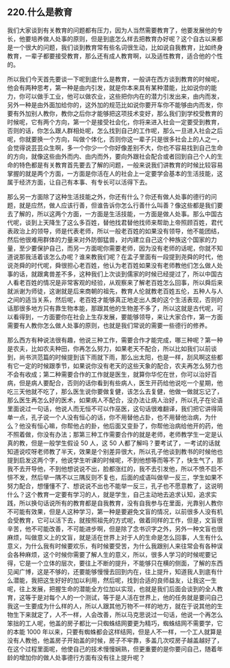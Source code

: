 ## 220.什么是教育
我们大家谈到有关教育的问题都有压力，因为人当然需要教育了，他要发展他的专长，他要培养做人处事的原则，但是到底怎么样去把教育办好呢？这个自古以来都是一个很大的问题，我们谈到教育常有些名词很生动，比如说自我教育，比如终身教育，一辈子都要接受教育，那么还有成人教育啊，以及适性教育，适合他的个性的。


所以我们今天首先要谈一下呢到底什么是教育，一般讲在西方谈到教育的时候呢，他会有两种思考，第一种是由内引发，就是你本来具有某种潜能，比如说你的能力，你可以做手工业，他可以做农业，这些把你内在的潜力引发出来，由内而发，另外一种是由外面加给你的，这外加的规范比如说你要开车你不能够由内而发，你要有外加别人教你，教你之后你才能够把这项技术变好，那么我们到学校受教育的时候呢，它有两个方向，第一个是接受社会化，你将来进入社会一定要受到教育，否则的话，你怎么跟人群相处呢，怎么找到自己的工作呢，那么一旦进入社会之后呢，你就要换一个方向，叫做个体化，否则你这一辈子只是很多社会上的人之一，会觉得说芸芸众生啊，多一个你少一个你好像差别不大，你也不容易找到自己生命的方向，就像这些由外而内、由内而外，要向外跟社会配合或者回到自己个人的生命的特色都是有关教育首先要去了解的问题，一般来说我们讲教育的时候比较容易掌握的就是两个方面，一方面是你活在人的社会上一定要学会基本的生活技能，这属于经济方面，让自己有本事、有专长可以活得下去。


那么另一方面除了这种生活技能之外，你还有什么？你还有做人处事的德行的问题，就是应然，做人应该行善，但谁告诉你怎么行善什么叫善？像这些都是我们要去了解的，所以这两个方面，一方面是生活技能，一方面是做人处事。那么中国古代呢，谈到上天降生了这么多百姓，替他找君替他找师来帮助上帝照顾百姓，君代表政治上的领导，师是代表老师，所以一般老百姓的如果没有领导，他不能团结，然后他很难用群体的力量来对外防御猛兽，对内建立自己这个种族这个国家的力量，至少要保护自己，而另一方面呢你需要老师，因为没有老师的话呢，你就不知道说那我活着该怎么办呢？谁来教我们呢？在孟子里面有一段提到尧舜的时代，他说尧舜的时代呢，舜很担心老百姓，他认为老百姓如果没有老师教他们怎么做人处事的话，就跟禽兽差不多，这种我们上次谈到儒家的时候已经提过了，所以中国古人看老百姓的情况是非常客观的经验，从观察来了解老百姓怎么回事，所以舜后来就派谢为师徒，这谢就是后来商朝的祖先，教育人伦就教老百姓五伦，五种人与人之间的适当关系，然后呢，老百姓才能够真正地走出人类的这个生活表现，否则的话那很多地方只有靠生物本能，那跟其他的生物差不多了，所以这就是古代呢，可以看得到，一方面要你在社会上生存发展，要能够领导，来让大家合作，第一方面需要有人教你怎么做人处事的原则，也就是我们常说的需要一些德行的修养。


那么西方有种说法很有趣，他说三种工作，需要合作才能完成，哪三种呢？第一种是农夫，比如农夫种田，你再怎么努力，如果老天不配合，所以比如我们以前谈到，尚书洪范篇的时候提到该下雨就下雨，那么出太阳，也是一样，刮风啊这些都有它一定的时候跟季节，如果说你没有老天的这些天象的配合，农夫再怎么努力也不会有收成；第二种需要合作的工作就是医生，就算你华佗在世，你可以治好百病，但是病人要配合，否则的话你看到有些病人，医生开药给他说吃一个星期，他吃三天他就不吃了，那么医生说你要做复健，该怎么去复健，他做一做就忘记了，那么医生再怎么好的医术，如果病人不配合，没办法让病人治好，所以孔子在论语里面说过一句话，他说人而无恒不可以作巫医，这句话很难翻译，我们把它讲得简单一点，孔子说一个人没有恒心的话，你不用替他占卦，也不用替他治病，为什么？他没有恒心嘛，你帮他占的卦，他后面又变卦了，你帮他治病给他开的药，他不照着做，你没有办法；那第三种工作需要合作的就是老师，老师教学生一定是认真的教，但是一般学生假设 50 人，这 50 人都了解吗？要考试了，一考试的话就知道说哎呀老师教了半天，效果是个别差异很大，所以孔子他谈到教书的时候他也提到启发这两个字，他说学生听课的时候呢，不到他想等而等不了，快生气了，那我不去开导他，不到他想说说不出，脸都涨红的，我不去引发他，所以不愤不启不悱不发，然后举一隅不以三隅反则不复也，后面的成语叫做举一反三，学生如果不努力配合，想懂懂不了、想说说不出也不能举一反三，孔子也不愿意教了，这说明什么？这个教育一定要有学习的人，就是学生，自己主动地去追求认知，追求实践，所以换句话说所有的教育都是自我教育，没有自我参与在里面，光靠别人教你不可能有效果，但是人这种学习，第一种是要避免文盲的情况，以前很多人没有机会受教育，它可以活下去，就按照祖先的方式呢，做着同样的工作，但是，文盲很辛苦，他不可能改善，不可能进步啊，但是除了念书识字之外，另外一种文盲也很麻烦，叫做意义上的文盲，就是活在世界上对于人的生命是怎么回事，人生有什么意义，为什么我有时候要欢乐，有时候要受苦，为什么我跟别人来往常会有各种误会各种麻烦，这个时候你需要了解人生的意义，所以，很多人学习的时候呢要记得，它是一个立体的层次，要往上不断的提升，不能够只在横的侧面，了解的东西见闻广博，这是不够的，还要能够慢慢去回到内在，往上提升，知道我人到底有什么潜能，我把这生好好的加以利用，然后呢，找到合适的良师益友，让我这一生呢，往上发展，把握生命的潜能全方位加以实现，也就是我们后面会谈到的全人教育，这等于是对每个人的一个测试，等于是人活在世界上，他的任务就是要问自己我这一生要成为什么样的人，所以人跟其他万物不一样的地方，就在于说其他的生物生下来就定了，人不一样，人会改善，所以马克思说过一句话，他说一个再怎么笨拙的工人呢，他盖的房子都比一只蜘蛛结网要更为精巧，蜘蛛结网不需要学，它的本能 1000 年以来，只要有蜘蛛都会这样结网，但是人不一样，一个工人就算是没有人教他，他盖房子开始盖的时候，房子不牢靠，多盖几次哎房子越盖越好了，在这个过程里面呢，他使自己的技术慢慢娴熟，但更重要的是你要问自己，随着年龄的增加你的做人处事德行方面有没有往上提升呢？

